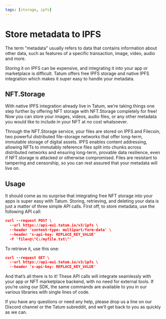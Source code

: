 ```yaml
---
tags: [storage, ipfs]
---
```


# Store metadata to IPFS

The term "metadata" usually refers to data that contains information about other data, such as features of a specific transaction, image, video, audio and more.

Storing it on IPFS can be expensive, and integrating it into your app or marketplace is difficult. Tatum offers free IPFS storage and native IPFS integration which makes it super easy to handle your metadata.

## NFT.Storage

With native IPFS integration already live in Tatum, we’re taking things one step further by offering NFT storage with NFT.Storage completely for free! Now you can store your images, videos, audio files, or any other metadata you would like to include in your NFT at no cost whatsoever.

Through the NFT.Storage service, your files are stored on IPFS and Filecoin, two powerful distributed file-storage networks that offer long-term, immutable storage of digital assets. IPFS enables content addressing, allowing NFTs to immutably reference files split into chunks across distributed networks and ensuring long-term, provable data resilience, even if NFT.storage is attacked or otherwise compromised. Files are resistant to tampering and censorship, so you can rest assured that your metadata will live on.

## Usage

It should come as no surprise that integrating free NFT storage into your apps is super easy with Tatum. Storing, retrieving, and deleting your data is just a matter of three simple API calls.
First off, to store metadata, use the following API call:

```json
curl --request POST \
  --url https://api-eu1.tatum.io/v3/ipfs \
  --header 'content-type: multipart/form-data' \
  --header 'x-api-key: REPLACE_KEY_VALUE'
  -F 'file=@\"C:/myfile.txt\"'
```

To retrieve it, use this one:
```json
curl --request GET \
  --url https://api-eu1.tatum.io/v3/ipfs \
  --header 'x-api-key: REPLACE_KEY_VALUE'

```

And that’s all there is to it! These API calls will integrate seamlessly with your app or NFT marketplace backend, with no need for external tools. If you’re using our SDK, the same commands are available to you in our various libraries with single lines of code.

If you have any questions or need any help, please drop us a line on our Discord channel or the Tatum subreddit, and we’ll get back to you as quickly as we can.

